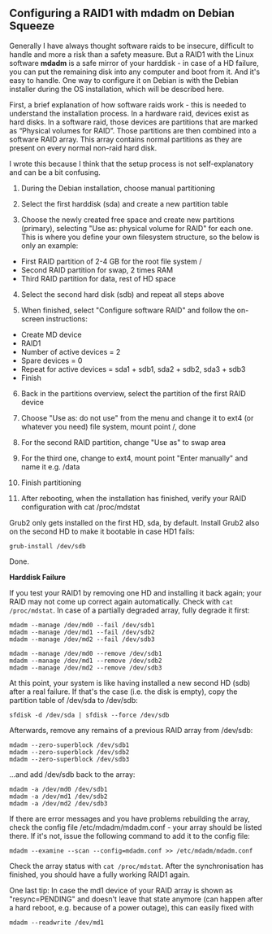 ## Configuring a RAID1 with mdadm on Debian Squeeze

Generally I have always thought software raids to be insecure, difficult to handle and more a risk than a safety measure. But a RAID1 with the Linux software **mdadm** is a safe mirror of your harddisk - in case of a HD failure, you can put the remaining disk into any computer and boot from it. And it's easy to handle. One way to configure it on Debian is with the Debian installer during the OS installation, which will be described here.

First, a brief explanation of how software raids work - this is needed to understand the installation process. In a hardware raid, devices exist as hard disks. In a software raid, those devices are partitions that are marked as “Physical volumes for RAID”. Those partitions are then combined into a software RAID array. This array contains normal partitions as they are present on every normal non-raid hard disk.  

I wrote this because I think that the setup process is not self-explanatory and can be a bit confusing.

1. During the Debian installation, choose manual partitioning

2. Select the first harddisk (sda) and create a new partition table

3. Choose the newly created free space and create new partitions (primary), selecting "Use as: physical volume for RAID" for each one. This is where you define your own filesystem structure, so the below is only an example:  
  - First RAID partition of 2-4 GB for the root file system /  
  - Second RAID partition for swap, 2 times RAM  
  - Third RAID partition for data, rest of HD space

4. Select the second hard disk (sdb) and repeat all steps above

5. When finished, select "Configure software RAID" and follow the on-screen instructions:  
  - Create MD device  
  - RAID1  
  - Number of active devices = 2  
  - Spare devices = 0  
  - Repeat for active devices = sda1 + sdb1, sda2 + sdb2, sda3 + sdb3  
  - Finish

6. Back in the partitions overview, select the partition of the first RAID device

7. Choose "Use as: do not use" from the menu and change it to ext4 (or whatever you need) file system, mount point /, done

8. For the second RAID partition, change "Use as" to swap area

9. For the third one, change to ext4, mount point "Enter manually" and name it e.g. /data

10. Finish partitioning

11. After rebooting, when the installation has finished, verify your RAID configuration with cat /proc/mdstat

Grub2 only gets installed on the first HD, sda, by default. Install Grub2 also on the second HD to make it bootable in case HD1 fails:

    grub-install /dev/sdb

Done.  
  

**Harddisk Failure**

If you test your RAID1 by removing one HD and installing it back again; your RAID may not come up correct again automatically. Check with `cat /proc/mdstat`. In case of a partially degraded array, fully degrade it first:

    mdadm --manage /dev/md0 --fail /dev/sdb1
    mdadm --manage /dev/md1 --fail /dev/sdb2
    mdadm --manage /dev/md2 --fail /dev/sdb3

    mdadm --manage /dev/md0 --remove /dev/sdb1
    mdadm --manage /dev/md1 --remove /dev/sdb2
    mdadm --manage /dev/md2 --remove /dev/sdb3

At this point, your system is like having installed a new second HD (sdb) after a real failure. If that's the case (i.e. the disk is empty), copy the partition table of /dev/sda to /dev/sdb:

    sfdisk -d /dev/sda | sfdisk --force /dev/sdb

Afterwards, remove any remains of a previous RAID array from /dev/sdb:

    mdadm --zero-superblock /dev/sdb1
    mdadm --zero-superblock /dev/sdb2
    mdadm --zero-superblock /dev/sdb3

...and add /dev/sdb back to the array:

    mdadm -a /dev/md0 /dev/sdb1
    mdadm -a /dev/md1 /dev/sdb2
    mdadm -a /dev/md2 /dev/sdb3

If there are error messages and you have problems rebuilding the array, check the config file /etc/mdadm/mdadm.conf - your array should be listed there. If it's not, issue the following command to add it to the config file:

    mdadm --examine --scan --config=mdadm.conf >> /etc/mdadm/mdadm.conf

Check the array status with `cat /proc/mdstat`. After the synchronisation has finished, you should have a fully working RAID1 again.

One last tip: In case the md1 device of your RAID array is shown as "resync=PENDING" and doesn't leave that state anymore (can happen after a hard reboot, e.g. because of a power outage), this can easily fixed with

    mdadm --readwrite /dev/md1
